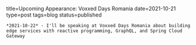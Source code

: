 
title=Upcoming Appearance: Voxxed Days Romania
date=2021-10-21
type=post
tags=blog
status=published
~~~~~~
*2021-10-22* - I'll be speaking at Voxxed Days Romania about building edge services with reactive programming, GraphQL, and Spring Cloud Gateway
            